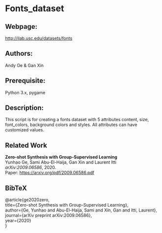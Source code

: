 # Fonts_dataset
## Webpage: 
http://ilab.usc.edu/datasets/fonts
## Authors: 
Andy Ge & Gan Xin
## Prerequisite:
Python 3.x, pygame
## Description:
This script is for creating a fonts dataset with 5 attributes content, size, font_colors, background colors and styles. All attributes can have customized values. 
## Related Work
**Zero-shot Synthesis with Group-Supervised Learning**  
Yunhao Ge, Sami Abu-El-Haija, Gan Xin and Laurent Itti  
*arXiv:2009.06586</em>, 2020.*  
Paper: https://arxiv.org/pdf/2009.06586.pdf
## BibTeX
@article{ge2020zero,  
  title={Zero-shot Synthesis with Group-Supervised Learning},  
  author={Ge, Yunhao and Abu-El-Haija, Sami and Xin, Gan and Itti, Laurent},  
  journal={arXiv preprint arXiv:2009.06586},  
  year={2020}  
}
